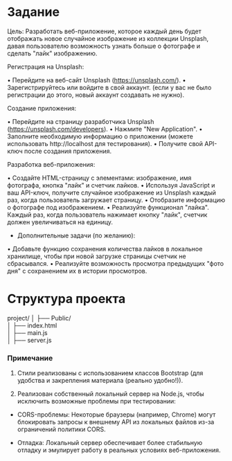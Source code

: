# Задание

Цель: Разработать веб-приложение, которое каждый день будет отображать новое случайное изображение из коллекции Unsplash, давая пользователю возможность узнать больше о фотографе и сделать "лайк" изображению.

Регистрация на Unsplash:

• Перейдите на веб-сайт Unsplash (https://unsplash.com/).
• Зарегистрируйтесь или войдите в свой аккаунт. (если у вас не было регистрации до этого, новый аккаунт создавать не нужно).

Создание приложения:

• Перейдите на страницу разработчика Unsplash (https://unsplash.com/developers).
• Нажмите "New Application".
• Заполните необходимую информацию о приложении (можете использовать http://localhost для тестирования).
• Получите свой API-ключ после создания приложения.

Разработка веб-приложения:

• Создайте HTML-страницу с элементами: изображение, имя фотографа, кнопка "лайк" и счетчик лайков.
• Используя JavaScript и ваш API-ключ, получите случайное изображение из Unsplash каждый раз, когда пользователь загружает страницу.
• Отобразите информацию о фотографе под изображением.
• Реализуйте функционал "лайка". Каждый раз, когда пользователь нажимает кнопку "лайк", счетчик должен увеличиваться на единицу.

- Дополнительные задачи (по желанию):

• Добавьте функцию сохранения количества лайков в локальное хранилище, чтобы при новой загрузке страницы счетчик не сбрасывался.
• Реализуйте возможность просмотра предыдущих "фото дня" с сохранением их в истории просмотров.

# Структура проекта

project/
│
├── Public/  
│ ├── index.html  
│ ├── main.js  
│
├── server.js

### Примечание

1. Стили реализованы с использованием классов Bootstrap (для удобства и закрепления материала (реально удобно!)).

2. Реализован собственный локальный сервер на Node.js, чтобы исключить возможные проблемы при тестировании:

- CORS-проблемы: Некоторые браузеры (например, Chrome) могут блокировать запросы к внешнему API из локальных файлов из-за ограничений политики CORS.

- Отладка: Локальный сервер обеспечивает более стабильную отладку и эмулирует работу в реальных условиях веб-приложения.

